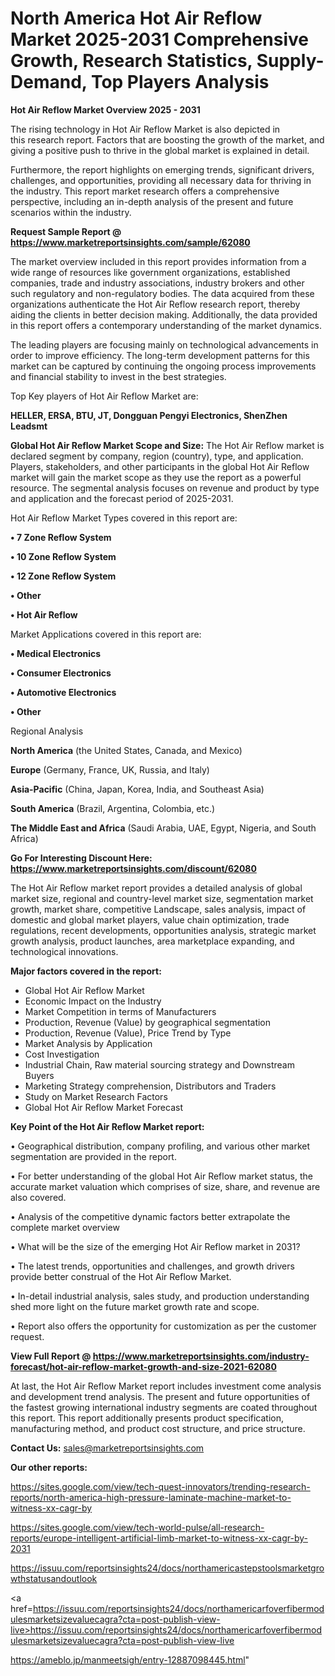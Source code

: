 # North America Hot Air Reflow Market 2025-2031 Comprehensive Growth, Research Statistics, Supply-Demand,  Top Players Analysis

<Strong> Hot Air Reflow Market Overview 2025 - 2031</strong>

The rising technology in Hot Air Reflow Market is also depicted in this research report. Factors that are boosting the growth of the market, and giving a positive push to thrive in the global market is explained in detail.

Furthermore, the report highlights on emerging trends, significant drivers, challenges, and opportunities, providing all necessary data for thriving in the industry. This report market research offers a comprehensive perspective, including an in-depth analysis of the present and future scenarios within the industry.

<strong>Request Sample Report @ <a href=https://www.marketreportsinsights.com/sample/62080>https://www.marketreportsinsights.com/sample/62080</a></strong>

The market overview included in this report provides information from a wide range of resources like government organizations, established companies, trade and industry associations, industry brokers and other such regulatory and non-regulatory bodies. The data acquired from these organizations authenticate the Hot Air Reflow research report, thereby aiding the clients in better decision making. Additionally, the data provided in this report offers a contemporary understanding of the market dynamics.

The leading players are focusing mainly on technological advancements in order to improve efficiency. The long-term development patterns for this market can be captured by continuing the ongoing process improvements and financial stability to invest in the best strategies.

Top Key players of Hot Air Reflow Market are:

<strong>HELLER, ERSA, BTU, JT, Dongguan Pengyi Electronics, ShenZhen Leadsmt</strong>

<strong><b>Global Hot Air Reflow Market Scope and Size:</b></strong>
The Hot Air Reflow market is declared segment by company, region (country), type, and application. Players, stakeholders, and other participants in the global Hot Air Reflow market will gain the market scope as they use the report as a powerful resource. The segmental analysis focuses on revenue and product by type and application and the forecast period of 2025-2031.

Hot Air Reflow Market Types covered in this report are:

<strong>• 7 Zone Reflow System

• 10 Zone Reflow System

• 12 Zone Reflow System

• Other

• Hot Air Reflow</strong>

Market Applications covered in this report are:

<strong>• Medical Electronics

• Consumer Electronics

• Automotive Electronics

• Other</strong> 

Regional Analysis

<strong>North America</strong> (the United States, Canada, and Mexico)

<strong>Europe</strong> (Germany, France, UK, Russia, and Italy)

<strong>Asia-Pacific</strong> (China, Japan, Korea, India, and Southeast Asia)

<strong>South America</strong> (Brazil, Argentina, Colombia, etc.)

<strong>The Middle East and Africa</strong> (Saudi Arabia, UAE, Egypt, Nigeria, and South Africa)

<strong>Go For Interesting Discount Here: <a href=https://www.marketreportsinsights.com/discount/62080>https://www.marketreportsinsights.com/discount/62080</a></strong>

The Hot Air Reflow market report provides a detailed analysis of global market size, regional and country-level market size, segmentation market growth, market share, competitive Landscape, sales analysis, impact of domestic and global market players, value chain optimization, trade regulations, recent developments, opportunities analysis, strategic market growth analysis, product launches, area marketplace expanding, and technological innovations.

<strong><b>Major factors covered in the report:</b></strong>
<ul>
  <li>Global Hot Air Reflow Market </li>
  <li>Economic Impact on the Industry</li>
  <li>Market Competition in terms of Manufacturers</li>
  <li>Production, Revenue (Value) by geographical segmentation</li>
  <li>Production, Revenue (Value), Price Trend by Type</li>
  <li>Market Analysis by Application</li>
  <li>Cost Investigation</li>
  <li>Industrial Chain, Raw material sourcing strategy and Downstream Buyers</li>
  <li>Marketing Strategy comprehension, Distributors and Traders</li>
  <li>Study on Market Research Factors</li>
  <li>Global Hot Air Reflow Market Forecast</li>
</ul>

<strong><b>Key Point of the Hot Air Reflow Market report:</b></strong>

• Geographical distribution, company profiling, and various other market segmentation are provided in the report.

• For better understanding of the global Hot Air Reflow market status, the accurate market valuation which comprises of size, share, and revenue are also covered.

• Analysis of the competitive dynamic factors better extrapolate the complete market overview

• What will be the size of the emerging Hot Air Reflow market in 2031?

• The latest trends, opportunities and challenges, and growth drivers provide better construal of the Hot Air Reflow Market.

• In-detail industrial analysis, sales study, and production understanding shed more light on the future market growth rate and scope.

• Report also offers the opportunity for customization as per the customer request.

<strong><b>View Full Report @ <a href=https://www.marketreportsinsights.com/industry-forecast/hot-air-reflow-market-growth-and-size-2021-62080>https://www.marketreportsinsights.com/industry-forecast/hot-air-reflow-market-growth-and-size-2021-62080</a></b></strong>


At last, the Hot Air Reflow Market report includes investment come analysis and development trend analysis. The present and future opportunities of the fastest growing international industry segments are coated throughout this report. This report additionally presents product specification, manufacturing method, and product cost structure, and price structure.

<strong>Contact Us:</strong>
sales@marketreportsinsights.com

<strong>Our other reports:</strong>

<a href=https://sites.google.com/view/tech-quest-innovators/trending-research-reports/north-america-high-pressure-laminate-machine-market-to-witness-xx-cagr-by>https://sites.google.com/view/tech-quest-innovators/trending-research-reports/north-america-high-pressure-laminate-machine-market-to-witness-xx-cagr-by</a>

<a href=https://sites.google.com/view/tech-world-pulse/all-research-reports/europe-intelligent-artificial-limb-market-to-witness-xx-cagr-by-2031>https://sites.google.com/view/tech-world-pulse/all-research-reports/europe-intelligent-artificial-limb-market-to-witness-xx-cagr-by-2031</a>

<a href=https://issuu.com/reportsinsights24/docs/northamericastepstoolsmarketgrowthstatusandoutlook>https://issuu.com/reportsinsights24/docs/northamericastepstoolsmarketgrowthstatusandoutlook</a>

<a href=https://issuu.com/reportsinsights24/docs/northamericarfoverfibermodulesmarketsizevaluecagra?cta=post-publish-view-live>https://issuu.com/reportsinsights24/docs/northamericarfoverfibermodulesmarketsizevaluecagra?cta=post-publish-view-live</a>

<a href=https://ameblo.jp/manmeetsigh/entry-12887098445.html>https://ameblo.jp/manmeetsigh/entry-12887098445.html</a>"
